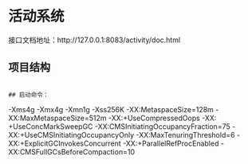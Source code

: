 <h1>活动系统</h1>
接口文档地址：http://127.0.0.1:8083/activity/doc.html

## 项目结构

```

## 启动命令：

```

-Xms4g -Xmx4g -Xmn1g -Xss256K -XX:MetaspaceSize=128m -XX:MaxMetaspaceSize=512m -XX:+UseCompressedOops -XX:
+UseConcMarkSweepGC -XX:CMSInitiatingOccupancyFraction=75 -XX:+UseCMSInitiatingOccupancyOnly -XX:MaxTenuringThreshold=6
-XX:+ExplicitGCInvokesConcurrent -XX:+ParallelRefProcEnabled -XX:CMSFullGCsBeforeCompaction=10

```


